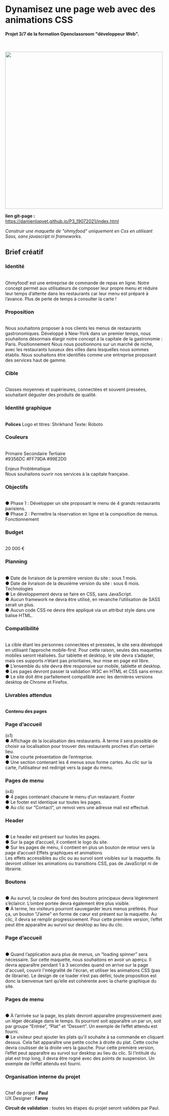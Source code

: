 
<h1>Dynamisez une page web avec des animations CSS</h1>
<strong>Projet 3/7 de la formation Openclassroom "développeur Web".</strong><br/><br/><br/>


<img src="https://user.oc-static.com/upload/2020/08/24/15982605908418_Maquettes%20Ohmyfood.jpg" width=500/><br/>

<strong>lien git-page :</strong><br/>
https://damienlopvet.github.io/P3_19072021/index.html


<em>Construir une maquette de "ohmyfood" uniquement en Css en utilisant Sass, sans javascript ni frameworks.</em>

<h2>Brief créatif</h2>

<h3>Identité</h3><br/>
Ohmyfood! est une entreprise de commande de repas en ligne. Notre concept permet aux
utilisateurs de composer leur propre menu et réduire leur temps d’attente dans les
restaurants car leur menu est préparé à l’avance. Plus de perte de temps à consulter la carte
!

<h3>Proposition</h3><br/>
Nous souhaitons proposer à nos clients les menus de restaurants gastronomiques.
Développé à New-York dans un premier temps, nous souhaitons désormais élargir notre
concept à la capitale de la gastronomie : Paris.
Positionnement
Nous nous positionnons sur un marché de niche, avec les restaurants luxueux des villes
dans lesquelles nous sommes établis. Nous souhaitons être identifiés comme une
entreprise proposant des services haut de gamme.

<h3>Cible</h3><br/>
Classes moyennes et supérieures, connectées et souvent pressées, souhaitant déguster des
produits de qualité.

<h3>Identité graphique</h3><br/>
<strong>Polices</strong>
Logo et titres: Shrikhand
Texte: Roboto

<h3>Couleurs</h3><br/>
Primaire Secondaire Tertiaire<br/>
#9356DC #FF79DA #99E2D0

<h3g>Enjeux
Problématique</h3><br/>
Nous souhaitons ouvrir nos services à la capitale française.

<h3>Objectifs</h3><br/>
● Phase 1 : Développer un site proposant le menu de 4 grands restaurants parisiens.<br/>
● Phase 2 : Permettre la réservation en ligne et la composition de menus.
Fonctionnement<br/>

<h3>Budget</h3><br/>
20 000 €

<h3>Planning</h3><br/>
● Date de livraison de la première version du site : sous 1 mois.<br/>
● Date de livraison de la deuxième version du site : sous 6 mois.<br/>
Technologies<br/>
● Le développement devra se faire en CSS, sans JavaScript.<br/>
● Aucun framework ne devra être utilisé, en revanche l’utilisation de SASS serait un
plus.<br/>
● Aucun code CSS ne devra être appliqué via un attribut style dans une balise HTML.<br/>



<h3>Compatibilité</h3><br/>
La cible étant les personnes connectées et pressées, le site sera développé en utilisant
l’approche mobile-first. Pour cette raison, seules des maquettes mobiles seront réalisées.
Sur tablette et desktop, le site devra s’adapter, mais ces supports n’étant pas prioritaires,
leur mise en page est libre.<br/>
● L’ensemble du site devra être responsive sur mobile, tablette et desktop.<br/>
● Les pages devront passer la validation W3C en HTML et CSS sans erreur.<br/>
● Le site doit être parfaitement compatible avec les dernières versions desktop de
Chrome et Firefox.<br/>

<h3>Livrables attendus</h3><br/>
 <strong>Contenu des pages</strong><br/>
 
<h3>Page d’accueil</h3> (x1)<br/>
● Affichage de la localisation des restaurants. À terme il sera possible de choisir sa
localisation pour trouver des restaurants proches d’un certain lieu.<br/>
● Une courte présentation de l’entreprise.<br/>
● Une section contenant les 4 menus sous forme cartes. Au clic sur la carte,
l’utilisateur est redirigé vers la page du menu.<br/>

<h3>Pages de menu </h3>(x4)<br/>
● 4 pages contenant chacune le menu d’un restaurant.
Footer<br/>
● Le footer est identique sur toutes les pages.<br/>
● Au clic sur “Contact”, un renvoi vers une adresse mail est effectué.<br/>

<h3>Header</h3><br/>
● Le header est présent sur toutes les pages.<br/>
● Sur la page d’accueil, il contient le logo du site.<br/>
● Sur les pages de menu, il contient en plus un bouton de retour vers la page d’accueil
 Effets graphiques et animations<br/>
Les effets accessibles au clic ou au survol sont visibles sur la maquette. Ils devront utiliser
les animations ou transitions CSS, pas de JavaScript ni de librairie.<br/>

<h3>Boutons</h3><br/>
● Au survol, la couleur de fond des boutons principaux devra légèrement s’éclaircir.
L’ombre portée devra également être plus visible.<br/>
● À terme, les visiteurs pourront sauvegarder leurs menus préférés. Pour ça, un
bouton "J’aime" en forme de cœur est présent sur la maquette. Au clic, il devra se
remplir progressivement. Pour cette première version, l’effet peut être apparaître au
survol sur desktop au lieu du clic.<br/>

<h3>Page d’accueil</h3><br/>
● Quand l’application aura plus de menus, un “loading spinner” sera nécessaire. Sur
cette maquette, nous souhaitons en avoir un aperçu. Il devra apparaître pendant 1 à
3 secondes quand on arrive sur la page d'accueil, couvrir l'intégralité de l'écran, et
utiliser les animations CSS (pas de librairie). Le design de ce loader n’est pas défini,
toute proposition est donc la bienvenue tant qu’elle est cohérente avec la charte
graphique du site.<br/>

<h3>Pages de menu</h3><br/>
● À l’arrivée sur la page, les plats devront apparaître progressivement avec un léger
décalage dans le temps. Ils pourront soit apparaître un par un, soit par groupe
“Entrée”, “Plat” et “Dessert”. Un exemple de l’effet attendu est fourni.<br/>
● Le visiteur peut ajouter les plats qu'il souhaite à sa commande en cliquant dessus.
Cela fait apparaître une petite coche à droite du plat. Cette coche devra coulisser de
la droite vers la gauche. Pour cette première version, l’effet peut apparaître au survol
sur desktop au lieu du clic. Si l’intitulé du plat est trop long, il devra être rogné avec
des points de suspension. Un exemple de l’effet attendu est fourni.<br/>

<h3>Organisation interne du projet</h3><br/>
Chef de projet :<strong> Paul</strong><br/>
UX Designer :<strong> Fanny</strong><br/>

<strong>Circuit de validation</strong> : toutes les étapes du projet seront validées par Paul.
